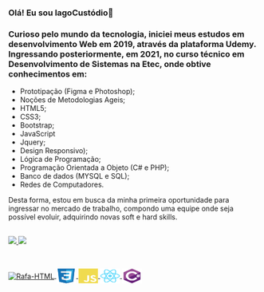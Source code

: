### Olá! Eu sou IagoCustódio👋

### Curioso pelo mundo da tecnologia, iniciei meus estudos em desenvolvimento Web em 2019, através da plataforma Udemy. Ingressando posteriormente, em 2021, no curso técnico em Desenvolvimento de Sistemas na Etec, onde obtive conhecimentos em:

- Prototipação (Figma e Photoshop);
- Noções de Metodologias Ageis;
- HTML5;
- CSS3;
- Bootstrap;
- JavaScript
- Jquery;
- Design Responsivo);
- Lógica de Programação;
- Programação Orientada a Objeto (C# e PHP);
- Banco de dados (MYSQL e SQL);
- Redes de Computadores.

Desta forma, estou em busca da minha primeira oportunidade para ingressar no mercado de trabalho, compondo uma equipe onde seja possível evoluir, adquirindo novas soft e hard skills.
 
##
 
<div>
  <a href="https://github.com/IagoCustodio">
  <img height="120em" src="https://github-readme-stats.vercel.app/api?username=IagoCustodio&show_icons=true&theme=dark&include_all_commits=true&count_private=true"/>
  <img height="120em" src="https://github-readme-stats.vercel.app/api/top-langs/?username=IagoCustodio&layout=compact&langs_count=7&theme=dark"/>
</div>
  
##
  
<div style="display: inline_block"><br>
  <img align="center" alt="Rafa-HTML" height="30" width="40" src="https:"https://raw.githubusercontent.com/devicons/devicon/master/icons/html5/html5-original.svg">
  <img align="center" alt="Rafa-CSS" height="30" width="40" src="https://raw.githubusercontent.com/devicons/devicon/master/icons/css3/css3-original.svg">
  <img align="center" alt="Rafa-Js" height="30" width="40" src="https://raw.githubusercontent.com/devicons/devicon/master/icons/javascript/javascript-plain.svg">
  <img align="center" alt="Rafa-React" height="30" width="40" src="https://raw.githubusercontent.com/devicons/devicon/master/icons/react/react-original.svg">
  <img align="center" alt="Rafa-Csharp" height="30" width="40" src="https://raw.githubusercontent.com/devicons/devicon/master/icons/csharp/csharp-original.svg">
</div>
 
##  
      
 
